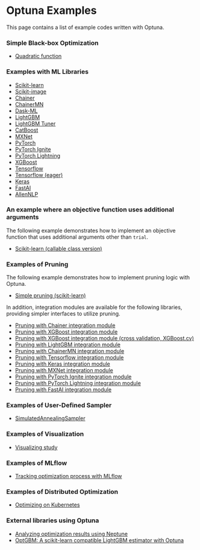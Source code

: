 Optuna Examples
================

This page contains a list of example codes written with Optuna.

### Simple Black-box Optimization

* [Quadratic function](./quadratic_simple.py)

### Examples with ML Libraries

* [Scikit-learn](./sklearn_simple.py)
* [Scikit-image](./skimage_lbp_simple.py)
* [Chainer](./chainer_simple.py)
* [ChainerMN](./chainermn_simple.py)
* [Dask-ML](./dask_ml_simple.py)
* [LightGBM](./lightgbm_simple.py)
* [LightGBM Tuner](./lightgbm_tuner_simple.py)
* [CatBoost](./catboost_simple.py)
* [MXNet](./mxnet_simple.py)
* [PyTorch](./pytorch_simple.py)
* [PyTorch Ignite](./pytorch_ignite_simple.py)
* [PyTorch Lightning](./pytorch_lightning_simple.py)
* [XGBoost](./xgboost_simple.py)
* [Tensorflow](./tensorflow_estimator_simple.py)
* [Tensorflow (eager)](./tensorflow_eager_simple.py)
* [Keras](./keras_simple.py)
* [FastAI](./fastai_simple.py)
* [AllenNLP](./allennlp_simple.py)

### An example where an objective function uses additional arguments

The following example demonstrates how to implement an objective function that uses additional arguments other than `trial`.
* [Scikit-learn (callable class version)](./sklearn_additional_args.py)

### Examples of Pruning

The following example demonstrates how to implement pruning logic with Optuna.

* [Simple pruning (scikit-learn)](./pruning/simple.py)

In addition, integration modules are available for the following libraries, providing simpler interfaces to utilize pruning.

* [Pruning with Chainer integration module](./pruning/chainer_integration.py)
* [Pruning with XGBoost integration module](./pruning/xgboost_integration.py)
* [Pruning with XGBoost integration module (cross validation, XGBoost.cv)](./pruning/xgboost_cv_integration.py)
* [Pruning with LightGBM integration module](./pruning/lightgbm_integration.py)
* [Pruning with ChainerMN integration module](./pruning/chainermn_integration.py)
* [Pruning with Tensorflow integration module](./pruning/tensorflow_estimator_integration.py)
* [Pruning with Keras integration module](./pruning/keras_integration.py)
* [Pruning with MXNet integration module](./pruning/mxnet_integration.py)
* [Pruning with PyTorch Ignite integration module](./pytorch_ignite_simple.py)
* [Pruning with PyTorch Lightning integration module](./pytorch_lightning_simple.py)
* [Pruning with FastAI integration module](./fastai_simple.py)

### Examples of User-Defined Sampler

* [SimulatedAnnealingSampler](./samplers/simulated_annealing_sampler.py)

### Examples of Visualization

* [Visualizing study](https://colab.research.google.com/github/optuna/optuna/blob/master/examples/visualization/plot_study.ipynb)

### Examples of MLflow

* [Tracking optimization process with MLflow](./mlflow/keras_mlflow.py)

### Examples of Distributed Optimization

* [Optimizing on Kubernetes](./distributed/kubernetes/README.md)

### External libraries using Optuna

* [Analyzing optimization results using Neptune](https://neptune-contrib.readthedocs.io/user_guide/monitoring/optuna.html)
* [OptGBM: A scikit-learn compatible LightGBM estimator with Optuna](https://github.com/Y-oHr-N/OptGBM)
